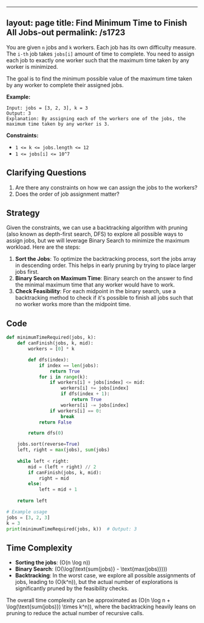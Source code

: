 
---
layout: page
title:  Find Minimum Time to Finish All Jobs-out
permalink: /s1723
---

You are given `n` jobs and `k` workers. Each job has its own difficulty measure. The `i-th` job takes `jobs[i]` amount of time to complete. You need to assign each job to exactly one worker such that the maximum time taken by any worker is minimized.

The goal is to find the minimum possible value of the maximum time taken by any worker to complete their assigned jobs.

**Example:**

```text
Input: jobs = [3, 2, 3], k = 3
Output: 3 
Explanation: By assigning each of the workers one of the jobs, the maximum time taken by any worker is 3.
```

**Constraints:**

- `1 <= k <= jobs.length <= 12`
- `1 <= jobs[i] <= 10^7`

## Clarifying Questions

1. Are there any constraints on how we can assign the jobs to the workers?
2. Does the order of job assignment matter?

## Strategy

Given the constraints, we can use a backtracking algorithm with pruning (also known as depth-first search, DFS) to explore all possible ways to assign jobs, but we will leverage Binary Search to minimize the maximum workload. Here are the steps:

1. **Sort the Jobs**: To optimize the backtracking process, sort the jobs array in descending order. This helps in early pruning by trying to place larger jobs first.
2. **Binary Search on Maximum Time**: Binary search on the answer to find the minimal maximum time that any worker would have to work.
3. **Check Feasibility**: For each midpoint in the binary search, use a backtracking method to check if it's possible to finish all jobs such that no worker works more than the midpoint time.

## Code

```python
def minimumTimeRequired(jobs, k):
    def canFinish(jobs, k, mid):
        workers = [0] * k

        def dfs(index):
            if index == len(jobs):
                return True
            for i in range(k):
                if workers[i] + jobs[index] <= mid:
                    workers[i] += jobs[index]
                    if dfs(index + 1):
                        return True
                    workers[i] -= jobs[index]
                if workers[i] == 0:
                    break
            return False

        return dfs(0)

    jobs.sort(reverse=True)
    left, right = max(jobs), sum(jobs)
    
    while left < right:
        mid = (left + right) // 2
        if canFinish(jobs, k, mid):
            right = mid
        else:
            left = mid + 1
            
    return left

# Example usage
jobs = [3, 2, 3]
k = 3
print(minimumTimeRequired(jobs, k))  # Output: 3
```

## Time Complexity

- **Sorting the jobs**: \(O(n \log n)\)
- **Binary Search**: \(O(\log(\text{sum(jobs)} - \text{max(jobs)}))\)
- **Backtracking**: In the worst case, we explore all possible assignments of jobs, leading to \(O(k^n)\), but the actual number of explorations is significantly pruned by the feasibility checks.

The overall time complexity can be approximated as \(O(n \log n + \log(\text{sum(jobs)}) \times k^n)\), where the backtracking heavily leans on pruning to reduce the actual number of recursive calls.